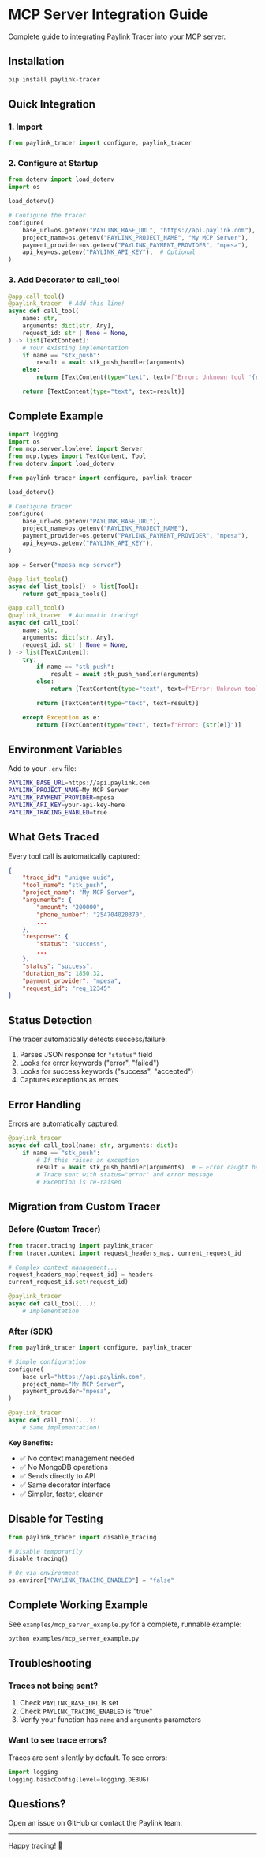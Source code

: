 # MCP Server Integration Guide

Complete guide to integrating Paylink Tracer into your MCP server.

## Installation

```bash
pip install paylink-tracer
```

## Quick Integration

### 1. Import

```python
from paylink_tracer import configure, paylink_tracer
```

### 2. Configure at Startup

```python
from dotenv import load_dotenv
import os

load_dotenv()

# Configure the tracer
configure(
    base_url=os.getenv("PAYLINK_BASE_URL", "https://api.paylink.com"),
    project_name=os.getenv("PAYLINK_PROJECT_NAME", "My MCP Server"),
    payment_provider=os.getenv("PAYLINK_PAYMENT_PROVIDER", "mpesa"),
    api_key=os.getenv("PAYLINK_API_KEY"),  # Optional
)
```

### 3. Add Decorator to call_tool

```python
@app.call_tool()
@paylink_tracer  # Add this line!
async def call_tool(
    name: str,
    arguments: dict[str, Any],
    request_id: str | None = None,
) -> list[TextContent]:
    # Your existing implementation
    if name == "stk_push":
        result = await stk_push_handler(arguments)
    else:
        return [TextContent(type="text", text=f"Error: Unknown tool '{name}'")]

    return [TextContent(type="text", text=result)]
```

## Complete Example

```python
import logging
import os
from mcp.server.lowlevel import Server
from mcp.types import TextContent, Tool
from dotenv import load_dotenv

from paylink_tracer import configure, paylink_tracer

load_dotenv()

# Configure tracer
configure(
    base_url=os.getenv("PAYLINK_BASE_URL"),
    project_name=os.getenv("PAYLINK_PROJECT_NAME"),
    payment_provider=os.getenv("PAYLINK_PAYMENT_PROVIDER", "mpesa"),
    api_key=os.getenv("PAYLINK_API_KEY"),
)

app = Server("mpesa_mcp_server")

@app.list_tools()
async def list_tools() -> list[Tool]:
    return get_mpesa_tools()

@app.call_tool()
@paylink_tracer  # Automatic tracing!
async def call_tool(
    name: str,
    arguments: dict[str, Any],
    request_id: str | None = None,
) -> list[TextContent]:
    try:
        if name == "stk_push":
            result = await stk_push_handler(arguments)
        else:
            return [TextContent(type="text", text=f"Error: Unknown tool '{name}'")]

        return [TextContent(type="text", text=result)]

    except Exception as e:
        return [TextContent(type="text", text=f"Error: {str(e)}")]
```

## Environment Variables

Add to your `.env` file:

```bash
PAYLINK_BASE_URL=https://api.paylink.com
PAYLINK_PROJECT_NAME=My MCP Server
PAYLINK_PAYMENT_PROVIDER=mpesa
PAYLINK_API_KEY=your-api-key-here
PAYLINK_TRACING_ENABLED=true
```

## What Gets Traced

Every tool call is automatically captured:

```json
{
    "trace_id": "unique-uuid",
    "tool_name": "stk_push",
    "project_name": "My MCP Server",
    "arguments": {
        "amount": "200000",
        "phone_number": "254704020370",
        ...
    },
    "response": {
        "status": "success",
        ...
    },
    "status": "success",
    "duration_ms": 1850.32,
    "payment_provider": "mpesa",
    "request_id": "req_12345"
}
```

## Status Detection

The tracer automatically detects success/failure:

1. Parses JSON response for `"status"` field
2. Looks for error keywords ("error", "failed")
3. Looks for success keywords ("success", "accepted")
4. Captures exceptions as errors

## Error Handling

Errors are automatically captured:

```python
@paylink_tracer
async def call_tool(name: str, arguments: dict):
    if name == "stk_push":
        # If this raises an exception
        result = await stk_push_handler(arguments)  # ← Error caught here
        # Trace sent with status="error" and error message
        # Exception is re-raised
```

## Migration from Custom Tracer

### Before (Custom Tracer)

```python
from tracer.tracing import paylink_tracer
from tracer.context import request_headers_map, current_request_id

# Complex context management...
request_headers_map[request_id] = headers
current_request_id.set(request_id)

@paylink_tracer
async def call_tool(...):
    # Implementation
```

### After (SDK)

```python
from paylink_tracer import configure, paylink_tracer

# Simple configuration
configure(
    base_url="https://api.paylink.com",
    project_name="My MCP Server",
    payment_provider="mpesa",
)

@paylink_tracer
async def call_tool(...):
    # Same implementation!
```

**Key Benefits:**

- ✅ No context management needed
- ✅ No MongoDB operations
- ✅ Sends directly to API
- ✅ Same decorator interface
- ✅ Simpler, faster, cleaner

## Disable for Testing

```python
from paylink_tracer import disable_tracing

# Disable temporarily
disable_tracing()

# Or via environment
os.environ["PAYLINK_TRACING_ENABLED"] = "false"
```

## Complete Working Example

See `examples/mcp_server_example.py` for a complete, runnable example:

```bash
python examples/mcp_server_example.py
```

## Troubleshooting

### Traces not being sent?

1. Check `PAYLINK_BASE_URL` is set
2. Check `PAYLINK_TRACING_ENABLED` is "true"
3. Verify your function has `name` and `arguments` parameters

### Want to see trace errors?

Traces are sent silently by default. To see errors:

```python
import logging
logging.basicConfig(level=logging.DEBUG)
```

## Questions?

Open an issue on GitHub or contact the Paylink team.

---

Happy tracing! 🚀
